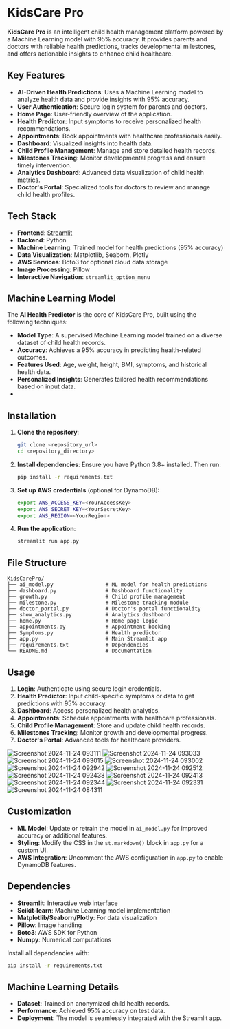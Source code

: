 # KidsCare Pro

**KidsCare Pro** is an intelligent child health management platform powered by a Machine Learning model with 95% accuracy. It provides parents and doctors with reliable health predictions, tracks developmental milestones, and offers actionable insights to enhance child healthcare.

## Key Features

- **AI-Driven Health Predictions**: Uses a Machine Learning model to analyze health data and provide insights with 95% accuracy.
- **User Authentication**: Secure login system for parents and doctors.
- **Home Page**: User-friendly overview of the application.
- **Health Predictor**: Input symptoms to receive personalized health recommendations.
- **Appointments**: Book appointments with healthcare professionals easily.
- **Dashboard**: Visualized insights into health data.
- **Child Profile Management**: Manage and store detailed health records.
- **Milestones Tracking**: Monitor developmental progress and ensure timely intervention.
- **Analytics Dashboard**: Advanced data visualization of child health metrics.
- **Doctor's Portal**: Specialized tools for doctors to review and manage child health profiles.

## Tech Stack

- **Frontend**: [Streamlit](https://streamlit.io/)
- **Backend**: Python
- **Machine Learning**: Trained model for health predictions (95% accuracy)
- **Data Visualization**: Matplotlib, Seaborn, Plotly
- **AWS Services**: Boto3 for optional cloud data storage
- **Image Processing**: Pillow
- **Interactive Navigation**: `streamlit_option_menu`

## Machine Learning Model

The **AI Health Predictor** is the core of KidsCare Pro, built using the following techniques:

- **Model Type**: A supervised Machine Learning model trained on a diverse dataset of child health records.
- **Accuracy**: Achieves a 95% accuracy in predicting health-related outcomes.
- **Features Used**: Age, weight, height, BMI, symptoms, and historical health data.
- **Personalized Insights**: Generates tailored health recommendations based on input data.
- 
## Installation

1. **Clone the repository**:
   ```bash
   git clone <repository_url>
   cd <repository_directory>


2. **Install dependencies**:
   Ensure you have Python 3.8+ installed. Then run:
   ```bash
   pip install -r requirements.txt
   ```

3. **Set up AWS credentials** (optional for DynamoDB):
   ```bash
   export AWS_ACCESS_KEY=<YourAccessKey>
   export AWS_SECRET_KEY=<YourSecretKey>
   export AWS_REGION=<YourRegion>
   ```

4. **Run the application**:
   ```bash
   streamlit run app.py
   ```

## File Structure

```
KidsCarePro/
├── ai_model.py                 # ML model for health predictions
├── dashboard.py                # Dashboard functionality
├── growth.py                   # Child profile management
├── milestone.py                # Milestone tracking module
├── doctor_portal.py            # Doctor's portal functionality
├── show_analytics.py           # Analytics dashboard
├── home.py                     # Home page logic
├── appointments.py             # Appointment booking
├── Symptoms.py                 # Health predictor
├── app.py                      # Main Streamlit app
├── requirements.txt            # Dependencies
└── README.md                   # Documentation
```

## Usage

1. **Login**: Authenticate using secure login credentials.
2. **Health Predictor**: Input child-specific symptoms or data to get predictions with 95% accuracy.
3. **Dashboard**: Access personalized health analytics.
4. **Appointments**: Schedule appointments with healthcare professionals.
5. **Child Profile Management**: Store and update child health records.
6. **Milestones Tracking**: Monitor growth and developmental progress.
7. **Doctor's Portal**: Advanced tools for healthcare providers.

![Screenshot 2024-11-24 093111](https://github.com/user-attachments/assets/07eaf58d-9c88-47e0-92ea-10ee51afe170)
![Screenshot 2024-11-24 093033](https://github.com/user-attachments/assets/c48cc32c-8c23-4fdf-9d59-fb10b2cc749f)
![Screenshot 2024-11-24 093015](https://github.com/user-attachments/assets/af10ebad-7733-4747-b313-92f57c56f333)
![Screenshot 2024-11-24 093002](https://github.com/user-attachments/assets/f252d992-0985-41dc-a272-dcf8d3c279d4)
![Screenshot 2024-11-24 092942](https://github.com/user-attachments/assets/4b1353dd-0bb4-463e-8784-7de13712738c)
![Screenshot 2024-11-24 092512](https://github.com/user-attachments/assets/4b6dafef-e9dc-4ed7-bc55-b4bb4b9855be)
![Screenshot 2024-11-24 092438](https://github.com/user-attachments/assets/ead1ec52-c1b5-4bd5-af72-fff749232613)
![Screenshot 2024-11-24 092413](https://github.com/user-attachments/assets/d494135a-bf64-4787-99f4-f705ca6e547c)
![Screenshot 2024-11-24 092344](https://github.com/user-attachments/assets/3df819b0-b3a7-48ca-9640-f4e431b8998b)
![Screenshot 2024-11-24 092331](https://github.com/user-attachments/assets/d4ebcd36-8031-4827-a4c2-63903e0bdcdb)
![Screenshot 2024-11-24 084311](https://github.com/user-attachments/assets/5c349c54-a7e1-420f-9ba8-bfc50b1dea4c)



## Customization

- **ML Model**: Update or retrain the model in `ai_model.py` for improved accuracy or additional features.
- **Styling**: Modify the CSS in the `st.markdown()` block in `app.py` for a custom UI.
- **AWS Integration**: Uncomment the AWS configuration in `app.py` to enable DynamoDB features.

## Dependencies

- **Streamlit**: Interactive web interface
- **Scikit-learn**: Machine Learning model implementation
- **Matplotlib/Seaborn/Plotly**: For data visualization
- **Pillow**: Image handling
- **Boto3**: AWS SDK for Python
- **Numpy**: Numerical computations

Install all dependencies with:
```bash
pip install -r requirements.txt
```

## Machine Learning Details

- **Dataset**: Trained on anonymized child health records.
- **Performance**: Achieved 95% accuracy on test data.
- **Deployment**: The model is seamlessly integrated with the Streamlit app.
